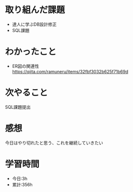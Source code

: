 # 取り組んだ課題
  - 達人に学ぶDB設計修正
  - SQL課題
# わかったこと

- ER図の関連性　https://qiita.com/ramuneru/items/32fbf3032b625f71b69d
# 次やること
SQL課題提出
# 感想
今日はやり切れたと思う、これを継続していきたい

# 学習時間
- 今日:3h
- 累計:356h